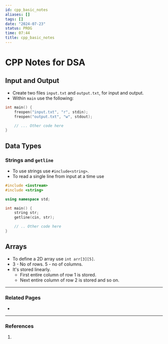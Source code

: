 ```yaml
---
id: cpp_basic_notes
aliases: []
tags: []
date: "2024-07-23"
status: PROG
time: 07:44
title: cpp_basic_notes
---
```

# CPP Notes for DSA

## Input and Output

- Create two files `input.txt` and `output.txt`, for input and output.
- Within `main` use the following:

```cpp
int main() {
    freopen("input.txt", "r", stdin);
    freopen("output.txt", "w", stdout);

	// ... Other code here
}
```


## Data Types

### Strings and `getline`

- To use strings use `#include<string>`.
- To read a single line from input at a time use

```cpp
#include <iostream>
#include <string>

using namespace std;

int main() {
    string str;
    getline(cin, str);

	// .. Other code here
}
```


## Arrays

- To define a 2D array use `int arr[3][5]`.
- 3 - No of rows. 5 - no of columns.
- It's stored linearly.
	- First entire column of row 1 is stored.
	- Next entire column of row 2 is stored and so on.


---

### Related Pages

-

---

### References

1.
